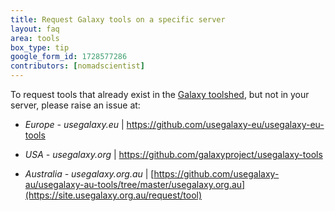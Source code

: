 ```yaml
---
title: Request Galaxy tools on a specific server
layout: faq
area: tools
box_type: tip
google_form_id: 1728577286
contributors: [nomadscientist]
---
```

To request tools that already exist in the [Galaxy toolshed](https://toolshed.g2.bx.psu.edu), but not in your server, please raise an issue at:

- *Europe - usegalaxy.eu* \| https://github.com/usegalaxy-eu/usegalaxy-eu-tools

- *USA - usegalaxy.org* \| https://github.com/galaxyproject/usegalaxy-tools

- *Australia - usegalaxy.org.au* \| [https://github.com/usegalaxy-au/usegalaxy-au-tools/tree/master/usegalaxy.org.au](https://site.usegalaxy.org.au/request/tool)

